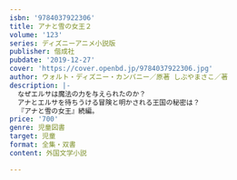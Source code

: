 ```yaml
---
isbn: '9784037922306'
title: アナと雪の女王２
volume: '123'
series: ディズニーアニメ小説版
publisher: 偕成社
pubdate: '2019-12-27'
cover: 'https://cover.openbd.jp/9784037922306.jpg'
author: ウォルト・ディズニー・カンパニー／原著 しぶやまさこ／著
description: |-
  なぜエルサは魔法の力を与えられたのか？
  アナとエルサを待ちうける冒険と明かされる王国の秘密は？
  『アナと雪の女王』続編。
price: '700'
genre: 児童図書
target: 児童
format: 全集・双書
content: 外国文学小説

---
```

